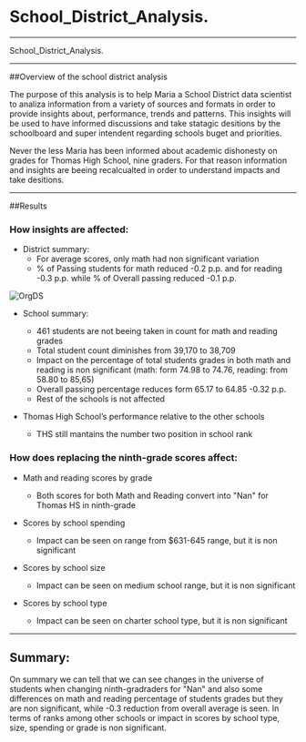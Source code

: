 # School_District_Analysis.

---

School_District_Analysis.

---

##Overview of the school district analysis

The purpose of this analysis is to help Maria a School District data scientist to analiza information from a variety of sources and formats in order to provide insights about, performance, trends and patterns. This insights will be used to have informed discussions and take statagic desitions by the schoolboard and super intendent regarding schools buget and priorities.

Never the less Maria has been informed about academic dishonesty on grades for Thomas High School, nine graders. For that reason information and insights are beeing recalcualted in order to understand impacts and take desitions. 

---

##Results

### How insights are affected:

* District summary: 
    - For average scores, only math had non significant variation 
    - % of Passing students for math reduced -0.2 p.p. and for reading -0.3 p.p. while % of Overall passing reduced -0.1 p.p.

![OrgDS](/original_distirct_summary.png)

* School summary:
  - 461 students are not beeing taken in count for math and reading grades
  - Total student count diminishes from 39,170 to 38,709
  - Impact on the percentage of total students grades in both math and reading is non significant (math: form 74.98 to 74.76, reading: from 58.80 to 85,65)
  - Overall passing percentage reduces form 65.17 to 64.85 -0.32 p.p.
  - Rest of the schools is not affected

* Thomas High School’s performance relative to the other schools
    - THS still mantains the number two position in school rank
    
### How does replacing the ninth-grade scores affect:

* Math and reading scores by grade
    - Both scores for both Math and Reading convert into "Nan" for Thomas HS in ninth-grade  

* Scores by school spending
    - Impact can be seen on range from $631-645 range, but it is non significant

* Scores by school size
    - Impact can be seen on medium school range, but it is non significant

* Scores by school type
    - Impact can be seen on charter school type, but it is non significant
---

## Summary:

On summary we can tell that we can see changes in the universe of students when changing ninth-gradraders for "Nan" and also some differences on math and reading percentage of students grades but they are non significant, while -0.3 reduction from overall average is seen. In terms of ranks among other schools or impact in scores by school type, size, spending or grade is non significant.
